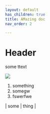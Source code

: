 ```yaml
---
layout: default
has_children: true
title: AMazing doc
nav_order: 2

---
```

# Header

some ttext

![](https://post.medicalnewstoday.com/wp-content/uploads/sites/3/2020/02/322868_1100-800x825.jpg)

1. something
2. somegw
3. fswerfwe

| some | thing |